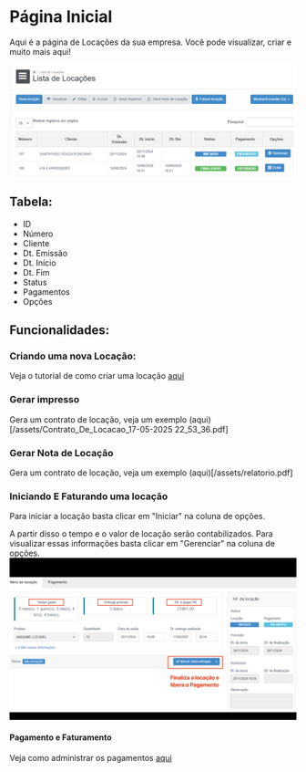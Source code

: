 # Página Inicial
Aqui é a página de Locações da sua empresa. Você pode visualizar, criar e muito mais aqui!

![](/assets/Pasted_image_20250517191819.png)
## Tabela:
- ID
- Número
- Cliente
- Dt. Emissão
- Dt. Início
- Dt. Fim
- Status
- Pagamentos
- Opções

## Funcionalidades:

### Criando uma nova Locação:
Veja o tutorial de como criar uma locação [aqui](https://scribehow.com/viewer/How_To_Create_A_New_Rental_In_Open_Manager__o0wU7p8XRG6PQ2rrTBN4Zg)
### Gerar impresso
Gera um contrato de locação, veja um exemplo  (aqui)[/assets/Contrato_De_Locacao_17-05-2025 22_53_36.pdf]
### Gerar Nota de Locação
Gera um contrato de locação, veja um exemplo (aqui)[/assets/relatorio.pdf]
### Iniciando E Faturando uma locação
Para iniciar a locação basta clicar em "Iniciar" na coluna de opções.

A partir disso o tempo e o valor de locação serão contabilizados. Para visualizar essas informações basta clicar em "Gerenciar" na coluna de opções.
  ![](/assets/Pasted_image_20250517201409.png)
#### Pagamento e Faturamento
Veja como administrar os pagamentos [aqui](https://scribehow.com/shared/Processando_Pagamentos_no_Openmanager__O7quXoiyTxOro-ZMQaYk0w)